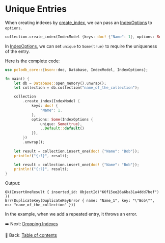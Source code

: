 # Unique Entries

When creating indexes by [create_index](https://docs.rs/polodb_core/latest/polodb_core/struct.Collection.html#method.create_index), we can pass an [IndexOptions](https://docs.rs/polodb_core/latest/polodb_core/struct.IndexOptions.html) to `options`.

```rust
collection.create_index(IndexModel {keys: doc! {"Name": 1}, options: Some(IndexOptions {unique: Some(true), ..Default::default()})}).unwrap();
```

In [IndexOptions](https://docs.rs/polodb_core/latest/polodb_core/struct.IndexOptions.html), we can set `unique` to `Some(true)` to require the uniqueness of the entry.

Here is the complete code:

```rust
use polodb_core::{bson::doc, Database, IndexModel, IndexOptions};

fn main() {
    let db = Database::open_memory().unwrap();
    let collection = db.collection("name_of_the_collection");

    collection
        .create_index(IndexModel {
            keys: doc! {
                "Name": 1,
            },
            options: Some(IndexOptions {
                unique: Some(true),
                ..Default::default()
            }),
        })
        .unwrap();
    
    let result = collection.insert_one(doc! {"Name": "Bob"});
    println!("{:?}", result);

    let result = collection.insert_one(doc! {"Name": "Bob"});
    println!("{:?}", result);
}
```

Output:

```text
Ok(InsertOneResult { inserted_id: ObjectId("66f15ee26a6ba31a4ddd7bef") })
Err(DuplicateKey(DuplicateKeyError { name: "Name_1", key: "\"Bob\"", ns: "name_of_the_collection" }))
```

In the example, when we add a repeated entry, it throws an error.

:arrow_right:  Next: [Dropping Indexes](./dropping_indexes.md)

:blue_book: Back: [Table of contents](./../README.md)
